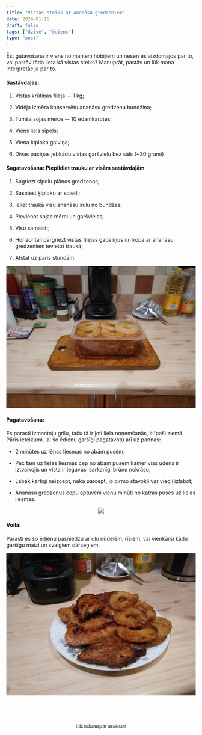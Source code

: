```yaml
---
title: "Vistas steiks ar ananāsu gredzeniem"
date: 2024-01-15
draft: false
tags: ["dzīve", "ēdiens"]
type: "post"
---
```

Ēst gatavošana ir viens no maniem hobijiem un nesen es aizdomājos par to, vai pastāv tāda lieta kā vistas steiks? Manuprāt, pastāv un lūk mana interpretācija par to. 

#### Sastāvdaļas:

1. Vistas krūtiņas fileja -- 1 kg;

2. Vidēja izmēra konservētu ananāsu gredzenu bundžiņa;

3. Tumšā sojas mērce -- 10 ēdamkarotes;

4. Viens liels sīpols;

5. Viena ķiploka galviņa;

6. Divas paciņas jebkādu vistas garšvielu bez sāls (~30 grami)

#### Sagatavošana: Piepildiet trauku ar visām sastāvdaļām


1. Sagriezt sīpolu plānos gredzenos;

2. Saspiest ķiploku ar spiedi; 

3. Ieliet traukā visu ananāsu sulu no bundžas;

4. Pievienot sojas mērci un garšvielas; 

5. Visu samaisīt;

6. Horizontāli pārgriezt vistas filejas gabaliņus un kopā ar ananāsu gredzeniem ievietot traukā;

8. Atstāt uz pāris stundām.

<center><img src="2024-01-13-16-42-03-919.jpg"></center>

#### Pagatavošana:

Es parasti izmantoju grilu, taču tā ir ļoti liela noņemšanās, it īpaši ziemā. Pāris ieteikumi, lai šo ēdienu garšīgi pagatavotu arī uz pannas:

* 2 minūtes uz lēnas liesmas no abām pusēm;

* Pēc tam uz lielas liesmas cep no abām pusēm kamēr viss ūdens ir iztvaikojis un vista ir ieguvusi sarkanīgi brūnu nokrāsu;

* Labāk kārtīgi neizcept, nekā pārcept, jo pirmo stāvokli var viegli izlabot;

* Ananasu gredzenus cepu aptuveni vienu minūti no katras puses uz lielas liesmas.


<center><img src="2024-01-14-20-30-58-813.jpg"></center>

#### Voilà:

Parasti es šo ēdienu pasniedzu ar olu nūdelēm, rīsiem, vai vienkārši kādu garšīgu maizi un svaigiem dārzeņiem.

<center><img src="2024-01-14-20-54-35-340.jpg"></center>


<style>
  #countdown {
    font-size: 0.8rem;
    padding-top: 4rem;
    color: #000000;
    font-family: 'Comic Sans MS', cursive;
    text-align: center;
  }

  #title {
    font-size: 0.8rem;
    color: #000000;
    font-family: 'Comic Sans MS', cursive;
    text-align: center;
    margin-top: 0.5rem;
  }
</style>

<div id="countdown"></div>
<div id="title">līdz nākamajam ierakstam</div>

<script>
  window.onload = function () {
    // Create a JavaScript Date object
    var countDownDate = new Date("Jan 21, 2024").getTime();

    // Update the count down every 1 second
    var x = setInterval(function () {

      // Get todays date and time
      var now = new Date().getTime();

      // Find the distance between now an the count down date
      var distance = countDownDate - now;

      // Time calculations for days, hours, minutes, and seconds
      var days = Math.floor(distance / (1000 * 60 * 60 * 24));
      var hours = Math.floor((distance % (1000 * 60 * 60 * 24)) / (1000 * 60 * 60));
      var minutes = Math.floor((distance % (1000 * 60 * 60)) / (1000 * 60));
      var seconds = Math.floor((distance % (1000 * 60)) / 1000);

      // Get the elements
      var countdownElement = document.getElementById("countdown");
      var titleElement = document.getElementById("title");

      // If the countdown is finished, hide it
      if (distance < 0) {
        clearInterval(x);
        countdownElement.style.display = "none";
        titleElement.style.display = "none";
      } else {
        // Display the result in the element with id="countdown"
        countdownElement.innerHTML = days + " dienas " + hours + " stundas " + minutes + " minūtes " + seconds + " sekundes ";
      }
    }, 1000);
  }
</script>
